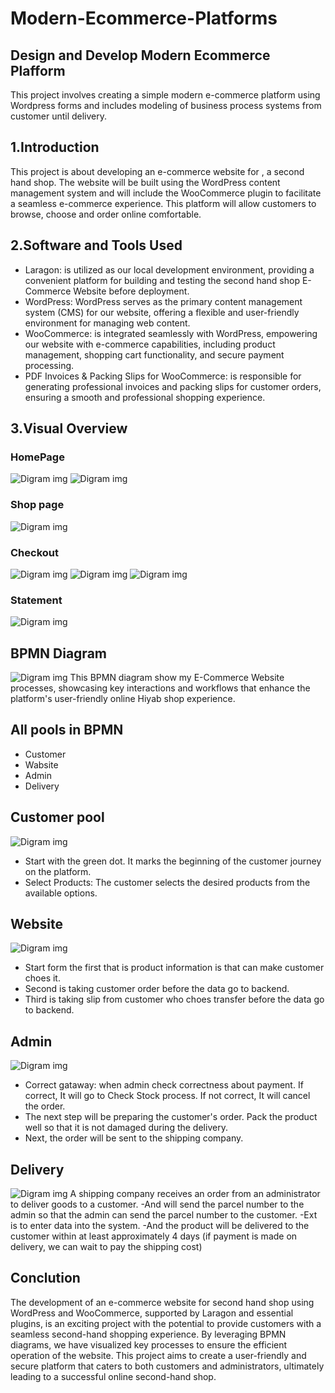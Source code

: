 # Modern-Ecommerce-Platforms
## Design and Develop Modern Ecommerce Plafform
  This project involves creating a simple modern e-commerce platform using Wordpress forms and includes modeling of business process systems from customer until delivery. 

## 1.Introduction
   This project is about developing an e-commerce website for , a second hand  shop. The website will be built using the WordPress content management system and will include the WooCommerce plugin to facilitate a seamless e-commerce experience. This platform will allow customers to browse, choose and order online comfortable.

## 2.Software and Tools Used
- Laragon: is utilized as our local development environment, providing a convenient platform for building and testing the second hand  shop E-Commerce Website before deployment.
- WordPress: WordPress serves as the primary content management system (CMS) for our website, offering a flexible and user-friendly environment for managing web content.
- WooCommerce: is integrated seamlessly with WordPress, empowering our website with e-commerce capabilities, including product management, shopping cart functionality, and secure payment processing.
- PDF Invoices & Packing Slips for WooCommerce: is responsible for generating professional invoices and packing slips for customer orders, ensuring a smooth and professional shopping experience.

 ## 3.Visual Overview
 ### HomePage
![Digram img](img/1.png)
![Digram img](img/2.png)
### Shop page
![Digram img](img/3.png)
### Checkout
![Digram img](img/4.png)
![Digram img](img/5.png)
![Digram img](img/6.png)
### Statement
![Digram img](img/7.png)


## BPMN Diagram
![Digram img](img/8.png)
This BPMN diagram show my E-Commerce Website processes, showcasing key interactions and workflows that enhance the platform's user-friendly online Hiyab shop experience.

## All pools in BPMN
- Customer
- Wabsite
- Admin
- Delivery

## Customer pool
![Digram img](img/9.png)
- Start with the green dot. It marks the beginning of the customer journey on the platform.
- Select Products: The customer selects the desired products from the available options.

## Website
![Digram img](img/12.png)
- Start form the first that is product information is that can make customer choes it.
- Second is taking customer order before the data go to backend.
- Third is taking slip from customer who choes transfer before the data go to backend.

## Admin
![Digram img](img/11.png)
- Correct gataway: when admin check correctness about payment. If correct, It will go to Check Stock process. If not correct, It will cancel the order.
- The next step will be preparing the customer's order. Pack the product well so that it is not damaged during the delivery.
- Next, the order will be sent to the shipping company.


## Delivery
![Digram img](img/13.png)
A shipping company receives an order from an administrator to deliver goods to a customer. -And will send the parcel number to the admin so that the admin can send the parcel number to the customer. -Ext is to enter data into the system. -And the product will be delivered to the customer within at least approximately 4 days (if payment is made on delivery, we can wait to pay the shipping cost)

## Conclution
The development of an e-commerce website for  second hand  shop using WordPress and WooCommerce, supported by Laragon and essential plugins, is an exciting project with the potential to provide customers with a seamless second-hand shopping experience. By leveraging BPMN diagrams, we have visualized key processes to ensure the efficient operation of the website. This project aims to create a user-friendly and secure platform that caters to both customers and administrators, ultimately leading to a successful online second-hand shop.
